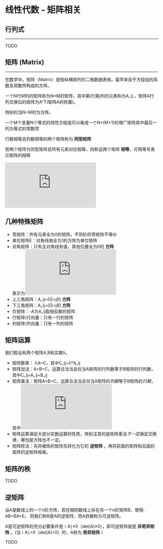 # 线性代数 - 矩阵相关
## 行列式
---
TODO
## 矩阵 (Matrix)
---
在数学中，矩阵（Matrix）是指纵横排列的二维数据表格，最早来自于方程组的系数及常数所构成的方阵。

一个N行M列的矩阵称为N*M的矩阵，其中第i行第j列的元素称为A_ij 。矩阵A行列交换后的矩阵为A^T(矩阵A的转置)。

特别的当N=M时为方阵。

一个M个变量N个等式的线性方程组可以看成一个N*(M+1)的增广矩阵其中最后一列为等式的常数项

行数相等且列数相等的两个矩阵称为 __同型矩阵__

若两个矩阵为同型矩阵且所有元素对应相等，则称这两个矩阵 __相等__，可用等号表示矩阵的相等

![img1](http://latex.codecogs.com/png.latex?%5Cbg_white%20%5Cbegin%7Baligned%7D%20%5Cbegin%7Bbmatrix%7D%20x_%7B1%2C1%7D%20%26%20x_%7B1%2C2%7D%20%26%20x_%7B1%2C3%7D%5C%5C%20x_%7B2%2C1%7D%20%26%20x_%7B2%2C2%7D%20%26%20x_%7B2%2C3%7D%5C%5C%20x_%7B3%2C1%7D%20%26%20x_%7B3%2C2%7D%20%26%20x_%7B3%2C3%7D%20%5Cend%7Bbmatrix%7D%20%5Cend%7Baligned%7D "矩阵示例")
## 几种特殊矩阵
- 零矩阵：所有元素全为0的矩阵，不同阶的零矩阵不等价
- 单位矩阵E：对角线值全为1的方阵为单位矩阵
- 对角矩阵：只有主对角线有值，其他位置全为0的 __方阵__  
表示为![img2](http://latex.codecogs.com/gif.latex?%5Cbg_white%20%5CLambda%3Ddiag%28%5Clambda_1%2C%5Clambda_2%2C%5Clambda_3%2C%5Ccdots%2C%5Clambda_n%29 "对角矩阵")
- 上三角矩阵：A_ij=0|i>j的 __方阵__
- 下三角矩阵：A_ij=0|i<j的 __方阵__
- 负矩阵：-A为A_ij取相反数的矩阵
- 行矩阵\行向量：只有一行的矩阵
- 列矩阵\列向量：只有一列的矩阵
## 矩阵运算
我们假设有两个矩阵A,B和实数λ。
- 矩阵数乘： λA=C，其中C_ij=λ*A_ij
- 矩阵加法：A+B=C，运算合法当且仅当A矩阵的行列数等于B矩阵的行列数，其中C_ij=A_ij+B_ij
- 矩阵乘法：矩阵A×B=C，运算合法当且仅当A矩阵的*列数*等于B矩阵的*行数*，其中![img3](http://latex.codecogs.com/gif.latex?%5Cbg_white%20C_%7Bi%2Cj%7D%3D%5CSigma%20A_%7Bi%2Ck%7D*B_%7Bk%2Cj%7D "矩阵乘法")
- 矩阵运算满足大部分实数运算的性质，特别注意的是矩阵乘法*不一定*满足交换律，哪怕是方阵也不一定。
- 矩阵除法：先将被除的矩阵先转化为它的 __逆矩阵__ ，再将前面的矩阵和后面的矩阵的逆矩阵相乘。
## 矩阵的秩
TODO
## 逆矩阵
设A是数域上的一个n阶方阵，若在相同数域上存在另一个n阶矩阵B，使得: AB=BA=E。 则我们称B是A的逆矩阵，而A则被称为可逆矩阵。

A是可逆矩阵的充分必要条件是∣A∣≠0（det(A)≠0），即可逆矩阵就是 __非奇异矩阵__ 。(当∣A∣=0（det(A)=0）时，A称为 __奇异矩阵__ )

TODO